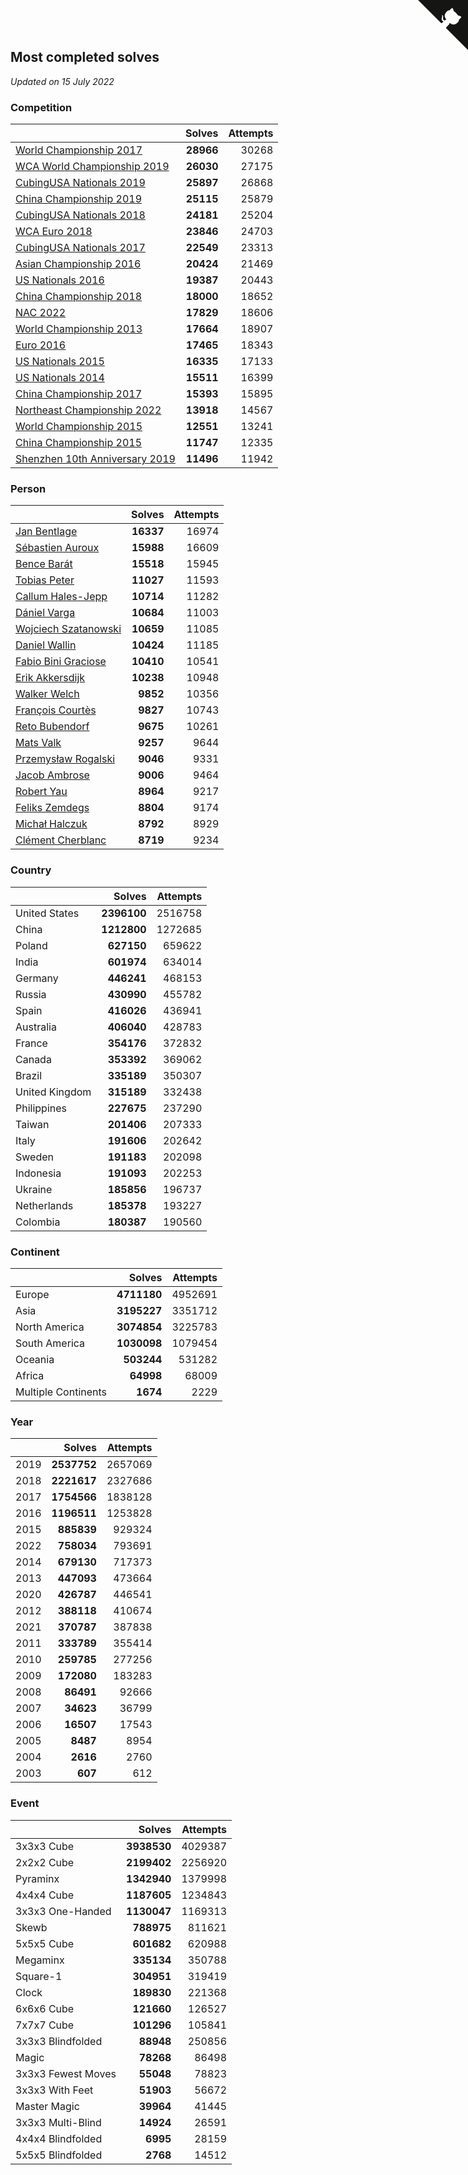 ## Most completed solves

*Updated on 15 July 2022*


### Competition

|  | Solves | Attempts |
| :--- | ---: | ---: |
| [World Championship 2017](https://www.worldcubeassociation.org/competitions/WC2017) | **28966** | 30268 |
| [WCA World Championship 2019](https://www.worldcubeassociation.org/competitions/WC2019) | **26030** | 27175 |
| [CubingUSA Nationals 2019](https://www.worldcubeassociation.org/competitions/CubingUSANationals2019) | **25897** | 26868 |
| [China Championship 2019](https://www.worldcubeassociation.org/competitions/ChinaChampionship2019) | **25115** | 25879 |
| [CubingUSA Nationals 2018](https://www.worldcubeassociation.org/competitions/CubingUSANationals2018) | **24181** | 25204 |
| [WCA Euro 2018](https://www.worldcubeassociation.org/competitions/Euro2018) | **23846** | 24703 |
| [CubingUSA Nationals 2017](https://www.worldcubeassociation.org/competitions/CubingUSANationals2017) | **22549** | 23313 |
| [Asian Championship 2016](https://www.worldcubeassociation.org/competitions/AsianChampionship2016) | **20424** | 21469 |
| [US Nationals 2016](https://www.worldcubeassociation.org/competitions/USNationals2016) | **19387** | 20443 |
| [China Championship 2018](https://www.worldcubeassociation.org/competitions/ChinaChampionship2018) | **18000** | 18652 |
| [NAC 2022](https://www.worldcubeassociation.org/competitions/NAC2022) | **17829** | 18606 |
| [World Championship 2013](https://www.worldcubeassociation.org/competitions/WC2013) | **17664** | 18907 |
| [Euro 2016](https://www.worldcubeassociation.org/competitions/Euro2016) | **17465** | 18343 |
| [US Nationals 2015](https://www.worldcubeassociation.org/competitions/USNationals2015) | **16335** | 17133 |
| [US Nationals 2014](https://www.worldcubeassociation.org/competitions/USNationals2014) | **15511** | 16399 |
| [China Championship 2017](https://www.worldcubeassociation.org/competitions/ChinaChampionship2017) | **15393** | 15895 |
| [Northeast Championship 2022](https://www.worldcubeassociation.org/competitions/NortheastChampionship2022) | **13918** | 14567 |
| [World Championship 2015](https://www.worldcubeassociation.org/competitions/WC2015) | **12551** | 13241 |
| [China Championship 2015](https://www.worldcubeassociation.org/competitions/ChinaChampionship2015) | **11747** | 12335 |
| [Shenzhen 10th Anniversary 2019](https://www.worldcubeassociation.org/competitions/Shenzhen10thAnniversary2019) | **11496** | 11942 |

### Person

|  | Solves | Attempts |
| :--- | ---: | ---: |
| [Jan Bentlage](https://www.worldcubeassociation.org/persons/2010BENT01) | **16337** | 16974 |
| [Sébastien Auroux](https://www.worldcubeassociation.org/persons/2008AURO01) | **15988** | 16609 |
| [Bence Barát](https://www.worldcubeassociation.org/persons/2008BARA01) | **15518** | 15945 |
| [Tobias Peter](https://www.worldcubeassociation.org/persons/2014PETE03) | **11027** | 11593 |
| [Callum Hales-Jepp](https://www.worldcubeassociation.org/persons/2012HALE01) | **10714** | 11282 |
| [Dániel Varga](https://www.worldcubeassociation.org/persons/2008VARG01) | **10684** | 11003 |
| [Wojciech Szatanowski](https://www.worldcubeassociation.org/persons/2011SZAT01) | **10659** | 11085 |
| [Daniel Wallin](https://www.worldcubeassociation.org/persons/2013WALL03) | **10424** | 11185 |
| [Fabio Bini Graciose](https://www.worldcubeassociation.org/persons/2010GRAC02) | **10410** | 10541 |
| [Erik Akkersdijk](https://www.worldcubeassociation.org/persons/2005AKKE01) | **10238** | 10948 |
| [Walker Welch](https://www.worldcubeassociation.org/persons/2011WELC01) | **9852** | 10356 |
| [François Courtès](https://www.worldcubeassociation.org/persons/2008COUR01) | **9827** | 10743 |
| [Reto Bubendorf](https://www.worldcubeassociation.org/persons/2012BUBE01) | **9675** | 10261 |
| [Mats Valk](https://www.worldcubeassociation.org/persons/2007VALK01) | **9257** | 9644 |
| [Przemysław Rogalski](https://www.worldcubeassociation.org/persons/2013ROGA02) | **9046** | 9331 |
| [Jacob Ambrose](https://www.worldcubeassociation.org/persons/2010AMBR01) | **9006** | 9464 |
| [Robert Yau](https://www.worldcubeassociation.org/persons/2009YAUR01) | **8964** | 9217 |
| [Feliks Zemdegs](https://www.worldcubeassociation.org/persons/2009ZEMD01) | **8804** | 9174 |
| [Michał Halczuk](https://www.worldcubeassociation.org/persons/2006HALC01) | **8792** | 8929 |
| [Clément Cherblanc](https://www.worldcubeassociation.org/persons/2014CHER05) | **8719** | 9234 |

### Country

|  | Solves | Attempts |
| :--- | ---: | ---: |
| United States | **2396100** | 2516758 |
| China | **1212800** | 1272685 |
| Poland | **627150** | 659622 |
| India | **601974** | 634014 |
| Germany | **446241** | 468153 |
| Russia | **430990** | 455782 |
| Spain | **416026** | 436941 |
| Australia | **406040** | 428783 |
| France | **354176** | 372832 |
| Canada | **353392** | 369062 |
| Brazil | **335189** | 350307 |
| United Kingdom | **315189** | 332438 |
| Philippines | **227675** | 237290 |
| Taiwan | **201406** | 207333 |
| Italy | **191606** | 202642 |
| Sweden | **191183** | 202098 |
| Indonesia | **191093** | 202253 |
| Ukraine | **185856** | 196737 |
| Netherlands | **185378** | 193227 |
| Colombia | **180387** | 190560 |

### Continent

|  | Solves | Attempts |
| :--- | ---: | ---: |
| Europe | **4711180** | 4952691 |
| Asia | **3195227** | 3351712 |
| North America | **3074854** | 3225783 |
| South America | **1030098** | 1079454 |
| Oceania | **503244** | 531282 |
| Africa | **64998** | 68009 |
| Multiple Continents | **1674** | 2229 |

### Year

|  | Solves | Attempts |
| :--- | ---: | ---: |
| 2019 | **2537752** | 2657069 |
| 2018 | **2221617** | 2327686 |
| 2017 | **1754566** | 1838128 |
| 2016 | **1196511** | 1253828 |
| 2015 | **885839** | 929324 |
| 2022 | **758034** | 793691 |
| 2014 | **679130** | 717373 |
| 2013 | **447093** | 473664 |
| 2020 | **426787** | 446541 |
| 2012 | **388118** | 410674 |
| 2021 | **370787** | 387838 |
| 2011 | **333789** | 355414 |
| 2010 | **259785** | 277256 |
| 2009 | **172080** | 183283 |
| 2008 | **86491** | 92666 |
| 2007 | **34623** | 36799 |
| 2006 | **16507** | 17543 |
| 2005 | **8487** | 8954 |
| 2004 | **2616** | 2760 |
| 2003 | **607** | 612 |

### Event

|  | Solves | Attempts |
| :--- | ---: | ---: |
| 3x3x3 Cube | **3938530** | 4029387 |
| 2x2x2 Cube | **2199402** | 2256920 |
| Pyraminx | **1342940** | 1379998 |
| 4x4x4 Cube | **1187605** | 1234843 |
| 3x3x3 One-Handed | **1130047** | 1169313 |
| Skewb | **788975** | 811621 |
| 5x5x5 Cube | **601682** | 620988 |
| Megaminx | **335134** | 350788 |
| Square-1 | **304951** | 319419 |
| Clock | **189830** | 221368 |
| 6x6x6 Cube | **121660** | 126527 |
| 7x7x7 Cube | **101296** | 105841 |
| 3x3x3 Blindfolded | **88948** | 250856 |
| Magic | **78268** | 86498 |
| 3x3x3 Fewest Moves | **55048** | 78823 |
| 3x3x3 With Feet | **51903** | 56672 |
| Master Magic | **39964** | 41445 |
| 3x3x3 Multi-Blind | **14924** | 26591 |
| 4x4x4 Blindfolded | **6995** | 28159 |
| 5x5x5 Blindfolded | **2768** | 14512 |


<a href="https://github.com/JustinTimeCuber/wca_statistics" class="github-corner" aria-label="View source on Github"><svg width="80" height="80" viewBox="0 0 250 250" style="fill:#151513; color:#fff; position: absolute; top: 0; border: 0; right: 0;" aria-hidden="true"><path d="M0,0 L115,115 L130,115 L142,142 L250,250 L250,0 Z"></path><path d="M128.3,109.0 C113.8,99.7 119.0,89.6 119.0,89.6 C122.0,82.7 120.5,78.6 120.5,78.6 C119.2,72.0 123.4,76.3 123.4,76.3 C127.3,80.9 125.5,87.3 125.5,87.3 C122.9,97.6 130.6,101.9 134.4,103.2" fill="currentColor" style="transform-origin: 130px 106px;" class="octo-arm"></path><path d="M115.0,115.0 C114.9,115.1 118.7,116.5 119.8,115.4 L133.7,101.6 C136.9,99.2 139.9,98.4 142.2,98.6 C133.8,88.0 127.5,74.4 143.8,58.0 C148.5,53.4 154.0,51.2 159.7,51.0 C160.3,49.4 163.2,43.6 171.4,40.1 C171.4,40.1 176.1,42.5 178.8,56.2 C183.1,58.6 187.2,61.8 190.9,65.4 C194.5,69.0 197.7,73.2 200.1,77.6 C213.8,80.2 216.3,84.9 216.3,84.9 C212.7,93.1 206.9,96.0 205.4,96.6 C205.1,102.4 203.0,107.8 198.3,112.5 C181.9,128.9 168.3,122.5 157.7,114.1 C157.9,116.9 156.7,120.9 152.7,124.9 L141.0,136.5 C139.8,137.7 141.6,141.9 141.8,141.8 Z" fill="currentColor" class="octo-body"></path></svg></a><style>.github-corner:hover .octo-arm{animation:octocat-wave 560ms ease-in-out}@keyframes octocat-wave{0%,100%{transform:rotate(0)}20%,60%{transform:rotate(-25deg)}40%,80%{transform:rotate(10deg)}}@media (max-width:500px){.github-corner:hover .octo-arm{animation:none}.github-corner .octo-arm{animation:octocat-wave 560ms ease-in-out}}</style>
